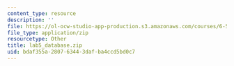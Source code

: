 ```yaml
---
content_type: resource
description: ''
file: https://ol-ocw-studio-app-production.s3.amazonaws.com/courses/6-542j-laboratory-on-the-physiology-acoustics-and-perception-of-speech-fall-2005/bdaf355a280763443dafba4ccd5bd0c7_lab5_database.zip
file_type: application/zip
resourcetype: Other
title: lab5_database.zip
uid: bdaf355a-2807-6344-3daf-ba4ccd5bd0c7
---
```

